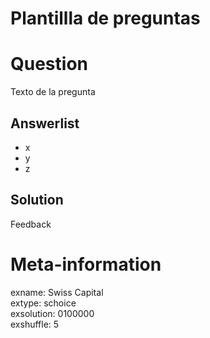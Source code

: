 # Plantillla de preguntas

Question
========

Texto de la pregunta

Answerlist
----------
* x
* y
* z



Solution
--------
Feedback

Meta-information
================
exname: Swiss Capital  
extype: schoice  
exsolution: 0100000  
exshuffle: 5  

